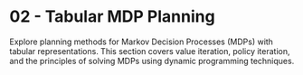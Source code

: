# 02 - Tabular MDP Planning

Explore planning methods for Markov Decision Processes (MDPs) with tabular representations. This section covers value iteration, policy iteration, and the principles of solving MDPs using dynamic programming techniques. 